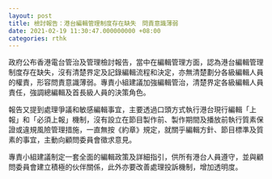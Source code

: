 ```yaml
---
layout: post
title: 檢討報告：港台編輯管理制度存在缺失　問責意識薄弱
date: 2021-02-19 11:30:47.000000000 +08:00
categories: rthk
---
```


政府公布香港電台管治及管理檢討報告，當中在編輯管理方面，認為港台編輯管理制度存在缺失，沒有清楚界定及記錄編輯流程和決定，亦無清楚劃分各級編輯人員的權責，形容問責意識薄弱。專責小組建議加強編輯管治，清楚界定各級編輯人員責任，強調總編輯及首長級人員的決策角色。

報告又提到處理爭議和敏感編輯事宜，主要透過口頭方式執行港台現行編輯「上報」和「必須上報」機制，沒有設立在節目製作前、製作期間及播放前執行質素保證或違規風險管理措施，一直無按《約章》規定，就關乎編輯方針、節目標準及質素的事宜，主動向顧問委員會徵求意見。

專責小組建議制定一套全面的編輯政策及詳細指引，供所有港台人員遵守，並與顧問委員會建立積極的伙伴關係，此外亦要改善處理投訴機制，增加透明度。
